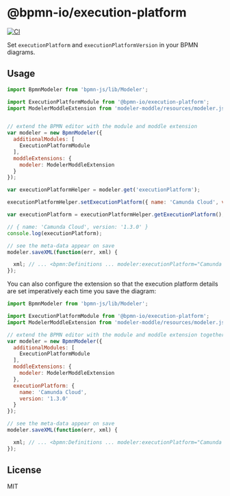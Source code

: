 # @bpmn-io/execution-platform

[![CI](https://github.com/bpmn-io/execution-platform/workflows/CI/badge.svg)](https://github.com/bpmn-io/execution-platform/actions?query=workflow%3ACI)

Set `executionPlatform` and `executionPlatformVersion` in your BPMN diagrams.

## Usage

```javascript
import BpmnModeler from 'bpmn-js/lib/Modeler';

import ExecutionPlatformModule from '@bpmn-io/execution-platform';
import ModelerModdleExtension from 'modeler-moddle/resources/modeler.json';


// extend the BPMN editor with the module and moddle extension
var modeler = new BpmnModeler({
  additionalModules: [
    ExecutionPlatformModule
  ],
  moddleExtensions: {
    modeler: ModelerModdleExtension
  }
});

var executionPlatformHelper = modeler.get('executionPlatform');

executionPlatformHelper.setExecutionPlatform({ name: 'Camunda Cloud', version: '1.3.0' });

var executionPlatform = executionPlatformHelper.getExecutionPlatform();

// { name: 'Camunda Cloud', version: '1.3.0' }
console.log(executionPlatform);

// see the meta-data appear on save
modeler.saveXML(function(err, xml) {

  xml; // ... <bpmn:Definitions ... modeler:executionPlatform="Camunda Cloud" modeler:executionPlatformVersion="1.3.0">...
});
```

You can also configure the extension so that the execution platform details are set
imperatively each time you save the diagram:

```javascript
import BpmnModeler from 'bpmn-js/lib/Modeler';

import ExecutionPlatformModule from '@bpmn-io/execution-platform';
import ModelerModdleExtension from 'modeler-moddle/resources/modeler.json';

// extend the BPMN editor with the module and moddle extension together with configuration
var modeler = new BpmnModeler({
  additionalModules: [
    ExecutionPlatformModule
  ],
  moddleExtensions: {
    modeler: ModelerModdleExtension
  },
  executionPlatform: {
    name: 'Camunda Cloud',
    version: '1.3.0'
  }
});

// see the meta-data appear on save
modeler.saveXML(function(err, xml) {

  xml; // ... <bpmn:Definitions ... modeler:executionPlatform="Camunda Cloud" modeler:executionPlatformVersion="1.3.0">...
});
```

## License

MIT

